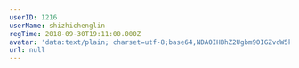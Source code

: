 ```yaml
---
userID: 1216
userName: shizhichenglin
regTime: 2018-09-30T19:11:00.000Z
avatar: 'data:text/plain; charset=utf-8;base64,NDA0IHBhZ2Ugbm90IGZvdW5kCg=='
url: null
---
```



